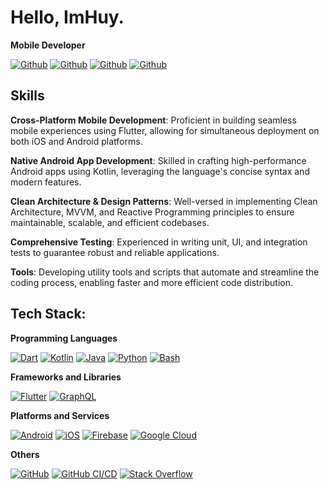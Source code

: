 # Hello, ImHuy.

**Mobile Developer**
 
[![Github](https://img.shields.io/github/followers/phanbaohuy96?style=social)](https://github.com/huy-phan-vns)
[![Github](https://img.shields.io/github/stars/phanbaohuy96/flutter_base_structure?style=social)](https://github.com/phanbaohuy96/flutter_base_structure)
[![Github](https://img.shields.io/github/watchers/phanbaohuy96/phanbaohuy96?style=social)](https://github.com/huy-phan-vns/huy-phan-vns)
[![Github](https://img.shields.io/github/last-commit/phanbaohuy96/phanbaohuy96)](https://github.com/huy-phan-vns/huy-phan-vns/huy-phan-vns)


## Skills

**Cross-Platform Mobile Development**: Proficient in building seamless mobile experiences using Flutter, allowing for simultaneous deployment on both iOS and Android platforms.

**Native Android App Development**: Skilled in crafting high-performance Android apps using Kotlin, leveraging the language's concise syntax and modern features.

**Clean Architecture & Design Patterns**: Well-versed in implementing Clean Architecture, MVVM, and Reactive Programming principles to ensure maintainable, scalable, and efficient codebases.

**Comprehensive Testing**: Experienced in writing unit, UI, and integration tests to guarantee robust and reliable applications.

**Tools**: Developing utility tools and scripts that automate and streamline the coding process, enabling faster and more efficient code distribution.

## Tech Stack:

**Programming Languages**

[![Dart](https://img.shields.io/badge/Dart-0175C2?style=for-the-badge&logo=dart&logoColor=white)](https://dart.dev/)
[![Kotlin](https://img.shields.io/badge/Kotlin-0095D5?style=for-the-badge&logo=kotlin&logoColor=white)](https://kotlinlang.org/)
[![Java](https://img.shields.io/badge/Java-007396?style=for-the-badge&logo=java&logoColor=white)](https://www.java.com/)
[![Python](https://img.shields.io/badge/Python-3776AB?style=for-the-badge&logo=python&logoColor=white)](https://www.python.org/)
[![Bash](https://img.shields.io/badge/Bash-4EAA25?style=for-the-badge&logo=gnu-bash&logoColor=white)](https://www.gnu.org/software/bash/)

**Frameworks and Libraries**

[![Flutter](https://img.shields.io/badge/Flutter-02569B?style=for-the-badge&logo=flutter&logoColor=white)](https://flutter.dev/)
[![GraphQL](https://img.shields.io/badge/GraphQL-E10098?style=for-the-badge&logo=graphql&logoColor=white)](https://graphql.org/)

**Platforms and Services**

[![Android](https://img.shields.io/badge/Android-3DDC84?style=for-the-badge&logo=android&logoColor=white)](https://www.android.com/)
[![iOS](https://img.shields.io/badge/iOS-000000?style=for-the-badge&logo=ios&logoColor=white)](https://www.apple.com/ios/)
[![Firebase](https://img.shields.io/badge/Firebase-FFCA28?style=for-the-badge&logo=firebase&logoColor=white)](https://firebase.google.com/)
[![Google Cloud](https://img.shields.io/badge/Google%20Cloud-4285F4?style=for-the-badge&logo=google-cloud&logoColor=white)](https://cloud.google.com/)

**Others**

[![GitHub](https://img.shields.io/badge/GitHub-181717?style=for-the-badge&logo=github&logoColor=white)](https://github.com/)
[![GitHub CI/CD](https://img.shields.io/badge/GitHub%20CI/CD-2088FF?style=for-the-badge&logo=github-actions&logoColor=white)](https://github.com/features/actions)
[![Stack Overflow](https://img.shields.io/badge/Stack%20Overflow-F58025?style=for-the-badge&logo=stackoverflow&logoColor=white)](https://stackoverflow.com/)
